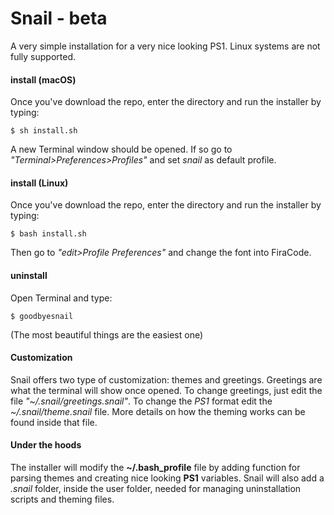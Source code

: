 # Snail - beta
A very simple installation for a very nice looking PS1. Linux systems are not fully supported.
#### install (macOS)
Once you've download the repo, enter the directory and run the installer by typing:
```
$ sh install.sh
```
A new Terminal window should be opened. If so go to *"Terminal>Preferences>Profiles"* and set *snail* as default profile.
#### install (Linux)
Once you've download the repo, enter the directory and run the installer by typing:
```
$ bash install.sh
```
Then go to *"edit>Profile Preferences"* and change the font into FiraCode.
#### uninstall
Open Terminal and type:
```
$ goodbyesnail
```
(The most beautiful things are the easiest one)
#### Customization
Snail offers two type of customization: themes and greetings. Greetings are what the terminal will show once opened. To change greetings, just edit the file *"~/.snail/greetings.snail"*. To change the *PS1* format edit the *~/.snail/theme.snail* file. More details on how the theming works can be found inside that file.
#### Under the hoods
The installer will modify the **~/.bash_profile** file by adding function for parsing themes and creating nice looking **PS1** variables. Snail will also add a *.snail* folder, inside the user folder, needed for managing uninstallation scripts and theming files.
